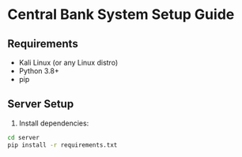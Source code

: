 # Central Bank System Setup Guide

## Requirements
- Kali Linux (or any Linux distro)
- Python 3.8+
- pip

## Server Setup
1. Install dependencies:
```bash
cd server
pip install -r requirements.txt
